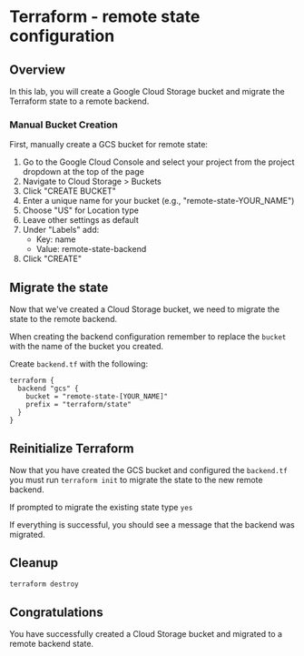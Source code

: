 # Terraform - remote state configuration

## Overview 
In this lab, you will create a Google Cloud Storage bucket and migrate the Terraform state to a remote backend. 

### Manual Bucket Creation

First, manually create a GCS bucket for remote state:

1. Go to the Google Cloud Console and select your project from the project dropdown at the top of the page
2. Navigate to Cloud Storage > Buckets
3. Click "CREATE BUCKET"
4. Enter a unique name for your bucket (e.g., "remote-state-YOUR_NAME")
5. Choose "US" for Location type
6. Leave other settings as default
7. Under "Labels" add:
   - Key: name
   - Value: remote-state-backend
8. Click "CREATE"

## Migrate the state
Now that we've created a Cloud Storage bucket, we need to migrate the state to the remote backend. 

When creating the backend configuration remember to replace the `bucket` with the name of the bucket you created. 

Create `backend.tf` with the following:
```hcl
terraform {
  backend "gcs" {
    bucket = "remote-state-[YOUR_NAME]"
    prefix = "terraform/state"
  }
}
```

## Reinitialize Terraform 
Now that you have created the GCS bucket and configured the `backend.tf` you must run `terraform init` to migrate the state to the new remote backend. 

If prompted to migrate the existing state type `yes`

If everything is successful, you should see a message that the backend was migrated. 

## Cleanup

```bash
terraform destroy
```

## Congratulations

You have successfully created a Cloud Storage bucket and migrated to a remote backend state. 
